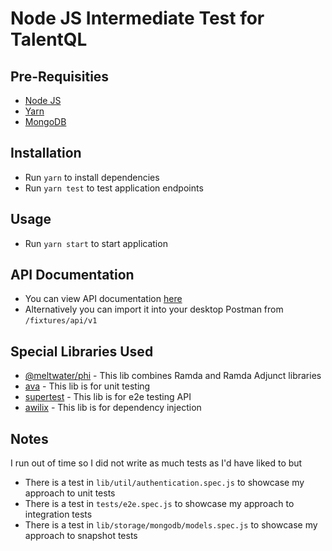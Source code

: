# Node JS Intermediate Test for TalentQL

## Pre-Requisities
- [Node JS](https://nodejs.org/en/download/)
- [Yarn](https://classic.yarnpkg.com/en/docs/install/#mac-stable)
- [MongoDB](https://docs.mongodb.com/manual/installation/) 

## Installation
- Run `yarn` to install dependencies
- Run `yarn test` to test application endpoints

## Usage
- Run `yarn start` to start application

## API Documentation
- You can view API documentation [here](https://documenter.getpostman.com/view/15113295/TzRa648Y)
- Alternatively you can import it into your desktop Postman from `/fixtures/api/v1`

## Special Libraries Used
- [@meltwater/phi](https://github.com/meltwater/phi) - This lib combines Ramda and Ramda Adjunct libraries
- [ava](https://github.com/avajs/ava) - This lib is for unit testing
- [supertest](https://github.com/visionmedia/supertest) - This lib is for e2e testing API
- [awilix](https://github.com/jeffijoe/awilix) - This lib is for dependency injection

## Notes
I run out of time so I did not write as much tests as I'd have liked to but
- There is a test in `lib/util/authentication.spec.js` to showcase my approach to unit tests
- There is a test in `tests/e2e.spec.js` to showcase my approach to integration tests
- There is a test in `lib/storage/mongodb/models.spec.js` to showcase my approach to snapshot tests